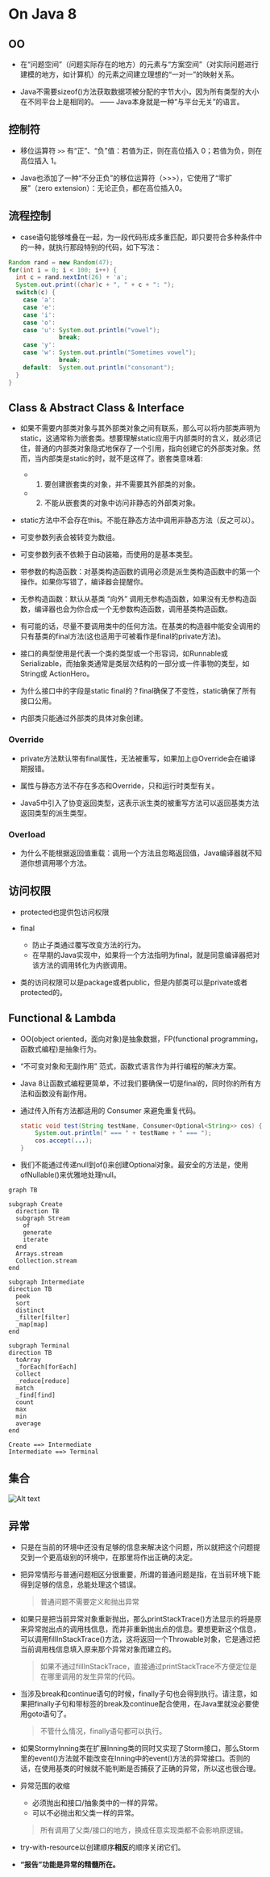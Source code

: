 # On Java 8

<!-- properties
tag: Java
tag: 读书笔记 
created: 2023/05/10 20:51:09
-->

## OO

- 在“问题空间”（问题实际存在的地方）的元素与“方案空间”（对实际问题进行建模的地方，如计算机）的元素之间建立理想的“一对一”的映射关系。

- Java不需要sizeof()方法获取数据项被分配的字节大小，因为所有类型的大小在不同平台上是相同的。 —— Java本身就是一种“与平台无关”的语言。

## 控制符 

- 移位运算符 `>>` 有“正”、“负”值：若值为正，则在高位插入 0；若值为负，则在高位插入 1。

- Java也添加了一种“不分正负”的移位运算符（>>>），它使用了“零扩展”（zero extension）：无论正负，都在高位插入0。

## 流程控制 

- case语句能够堆叠在一起，为一段代码形成多重匹配，即只要符合多种条件中的一种，就执行那段特别的代码，如下写法：

```java
Random rand = new Random(47);
for(int i = 0; i < 100; i++) {
  int c = rand.nextInt(26) + 'a';
  System.out.print((char)c + ", " + c + ": ");
  switch(c) {
    case 'a':
    case 'e':
    case 'i':
    case 'o':
    case 'u': System.out.println("vowel");
              break;
    case 'y':
    case 'w': System.out.println("Sometimes vowel");
              break;
    default:  System.out.println("consonant");
  }
}
```

## Class & Abstract Class & Interface

- 如果不需要内部类对象与其外部类对象之间有联系，那么可以将内部类声明为static，这通常称为嵌套类。想要理解static应用于内部类时的含义，就必须记住，普通的内部类对象隐式地保存了一个引用，指向创建它的外部类对象。然而，当内部类是static的时，就不是这样了。嵌套类意味着:
  - 1. 要创建嵌套类的对象，并不需要其外部类的对象。
  - 2. 不能从嵌套类的对象中访问非静态的外部类对象。

- static方法中不会存在this。不能在静态方法中调用非静态方法（反之可以）。

- 可变参数列表会被转变为数组。

- 可变参数列表不依赖于自动装箱，而使用的是基本类型。

- 带参数的构造函数：对基类构造函数的调用必须是派生类构造函数中的第一个操作。如果你写错了，编译器会提醒你。

- 无参构造函数：默认从基类 “向外” 调用无参构造函数，如果没有无参构造函数，编译器也会为你合成一个无参数构造函数，调用基类构造函数。

- 有可能的话，尽量不要调用类中的任何方法。在基类的构造器中能安全调用的只有基类的final方法(这也适用于可被看作是final的private方法)。

- 接口的典型使用是代表一个类的类型或一个形容词，如Runnable或Serializable，而抽象类通常是类层次结构的一部分或一件事物的类型，如String或 ActionHero。

- 为什么接口中的字段是static final的？final确保了不变性，static确保了所有接口公用。

- 内部类只能通过外部类的具体对象创建。


### Override

- private方法默认带有final属性，无法被重写，如果加上@Override会在编译期报错。

- 属性与静态方法不存在多态和Override，只和运行时类型有关。

- Java5中引入了协变返回类型，这表示派生类的被重写方法可以返回基类方法返回类型的派生类型。


### Overload

- 为什么不能根据返回值重载：调用一个方法且忽略返回值，Java编译器就不知道你想调用哪个方法。


## 访问权限 

- protected也提供包访问权限

- final
  - 防止子类通过覆写改变方法的行为。
  - 在早期的Java实现中，如果将一个方法指明为final，就是同意编译器把对该方法的调用转化为内嵌调用。

- 类的访问权限可以是package或者public，但是内部类可以是private或者protected的。

## Functional & Lambda

- OO(object oriented，面向对象)是抽象数据，FP(functional programming，函数式编程)是抽象行为。

- “不可变对象和无副作用” 范式，函数式语言作为并行编程的解决方案。

- Java 8让函数式编程更简单，不过我们要确保一切是final的，同时你的所有方法和函数没有副作用。

- 通过传入所有方法都适用的 Consumer 来避免重复代码。
  ```java
  static void test(String testName, Consumer<Optional<String>> cos) {
      System.out.println(" === " + testName + " === ");
      cos.accept(...);
  }
  ```
- 我们不能通过传递null到of()来创建Optional对象。最安全的方法是，使用ofNullable()来优雅地处理null。

```mermaid
graph TB

subgraph Create
  direction TB
  subgraph Stream
    of
    generate
    iterate
  end
  Arrays.stream
  Collection.stream
end

subgraph Intermediate
direction TB
  peek
  sort
  distinct
  _filter[filter]
  _map[map]
end

subgraph Terminal
direction TB
  toArray
  _forEach[forEach]
  collect
  _reduce[reduce]
  match
  _find[find]
  count
  max
  min
  average
end

Create ==> Intermediate
Intermediate ==> Terminal 

```

## 集合

![Alt text](image.png)

## 异常

- 只是在当前的环境中还没有足够的信息来解决这个问题，所以就把这个问题提交到一个更高级别的环境中，在那里将作出正确的决定。

- 把异常情形与普通问题相区分很重要，所谓的普通问题是指，在当前环境下能得到足够的信息，总能处理这个错误。
  > 普通问题不需要定义和抛出异常

- 如果只是把当前异常对象重新抛出，那么printStackTrace()方法显示的将是原来异常抛出点的调用栈信息，而并非重新抛出点的信息。要想更新这个信息，可以调用fillInStackTrace()方法，这将返回一个Throwable对象，它是通过把当前调用栈信息填入原来那个异常对象而建立的。
  > 如果不通过fillInStackTrace，直接通过printStackTrace不方便定位是在哪里调用的发生异常的代码。

- 当涉及break和continue语句的时候，finally子句也会得到执行。请注意，如果把finally子句和带标签的break及continue配合使用，在Java里就没必要使用goto语句了。
  > 不管什么情况，finally语句都可以执行。

- 如果StormyInning类在扩展Inning类的同时又实现了Storm接口，那么Storm里的event()方法就不能改变在Inning中的event()方法的异常接口。否则的话，在使用基类的时候就不能判断是否捕获了正确的异常，所以这也很合理。

- 异常范围的收缩
  - 必须抛出和接口/抽象类中的一样的异常。
  - 可以不必抛出和父类一样的异常。
  > 所有调用了父类/接口的地方，换成任意实现类都不会影响原逻辑。

- try-with-resource以创建顺序**相反**的顺序关闭它们。

- **“报告”功能是异常的精髓所在。**